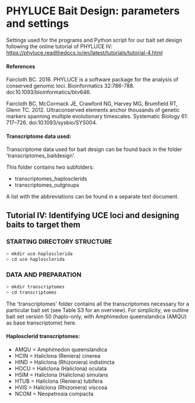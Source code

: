 # PHYLUCE Bait Design: parameters and settings

Settings used for the programs and Python script for our bait set design following the online tutorial of PHYLUCE IV:
https://phyluce.readthedocs.io/en/latest/tutorials/tutorial-4.html

#### References
Faircloth BC. 2016. PHYLUCE is a software package for the analysis of conserved genomic loci. Bioinformatics 32:786-788. doi:10.1093/bioinformatics/btv646.

Faircloth BC, McCormack JE, Crawford NG, Harvey MG, Brumfield RT, Glenn TC. 2012. Ultraconserved elements anchor thousands of genetic markers spanning multiple evolutionary timescales. Systematic Biology 61: 717–726. doi:10.1093/sysbio/SYS004.

#### Transcriptome data used:
Transcriptome data used for bait design can be found back in the folder 'transcriptomes_baitdesign'.

This folder contains two subfolders:
* transcriptomes_haplosclerids
* transcriptomes_outgroups

A list with the abbreviations can be found in a separate text document.

## Tutorial IV: Identifying UCE loci and designing baits to target them

### STARTING DIRECTORY STRUCTURE

```python
> mkdir uce-haplosclerida
> cd uce-haplosclerida
```

### DATA AND PREPARATION

```python
> mkdir transcriptomes
> cd transcriptomes
```

The 'transcriptomes' folder contains all the transcriptomes necessary for a particular bait set (see Table S3 for an overview). For simplicity, we outline bait set version 50 (haplo-only, with Amphimedon queenslandica (AMQU) as base transcriptome) here.

#### Haplosclerid transcriptomes:
* AMQU = Amphimedon queenslandica
* HCIN = Haliclona (Reniera) cinerea
* HIND = Haliclona (Rhizoniera) indistincta
* HOCU = Haliclona (Haliclona) oculata
* HSIM = Haliclona (Haliclona) simulans
* HTUB = Haliclona (Reniera) tubifera
* HVIS = Haliclona (Rhizoniera) viscosa
* NCOM = Neopetrosia compacta